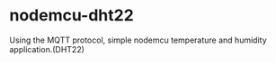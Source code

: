 # nodemcu-dht22
Using the MQTT protocol, simple nodemcu temperature and humidity application.(DHT22)

